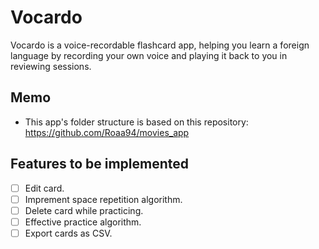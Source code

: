 # Vocardo

Vocardo is a voice-recordable flashcard app, helping you learn a foreign language by recording your own voice and playing it back to you in reviewing sessions.

## Memo

- This app's folder structure is based on this repository: https://github.com/Roaa94/movies_app

## Features to be implemented

- [ ] Edit card.
- [ ] Imprement space repetition algorithm.
- [ ] Delete card while practicing.
- [ ] Effective practice algorithm.
- [ ] Export cards as CSV.